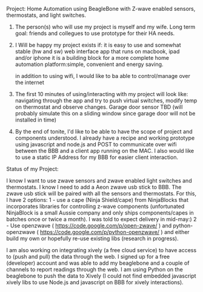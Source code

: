Project: Home Automation using BeagleBone with Z-wave enabled sensors, thermostats, and light switches.
1. The person(s) who will use my project is myself and my wife. Long term goal: friends and collegues to use prototype for their HA needs.

2. I Will be happy my project exists if:
     it is easy to use and somewhat stable (hw and sw)
     web interface app that runs on macbook, ipad and/or iphone
     it is a building block for a more complete home automation platform:simple, convenient and energy saving.
     
     in addition to using wifi, I would like to ba able to control/manage over the 
     internet
     
3. The first 10 minutes of using/interacting with my project will look like: navigating through the app and try to push virtual switches, modify temp on thermostat and observe changes. Garage door sensor TBD (will probably simulate this on a sliding window since garage door will not be installed in time)
     
4. By the end of tonite, I'd like to be able to have the scope of project and components understood. I already have a recipe and working prototype using javascript and node.js and POST to communicate over wifi between the BBB and a client app running on the MAC. I also would like to use a static IP Address for my BBB for easier client interaction.

Status of my Project:

I know I want to use zwave sensors and zwave enabled light switches and thermostats. I know I need to add a Aeon zwave usb stick to BBB. The zwave usb stick will be paired with all the sensors and thermostats. For this, I have 2 options: 
        1 - use a cape (Ninja Shield/cape) from NinjaBlocks that incorporates libraries for controlling z-wave components (unfortunated NinjaBlock is a small Aussie company and only ships components/capes in batches once or twice a month). I was told to expect delivery in mid-may:)
        2 - Use openzwave ( https://code.google.com/p/open-zwave/ ) and python-openzwave ( https://code.google.com/p/python-openzwave/ ) and either build my own or hopefully re-use existing libs (research in progress).

I am also working on integrating xively (a free cloud service) to have access to (push and pull) the data through the web. I signed up for a free (developer) account and was able to add my beaglebone and a couple of channels to report readings through the web. I am using Python on the beaglebone to push the data to Xively (I could not find embedded javascript xively libs to use Node.js and javascript on BBB for xively interactions).